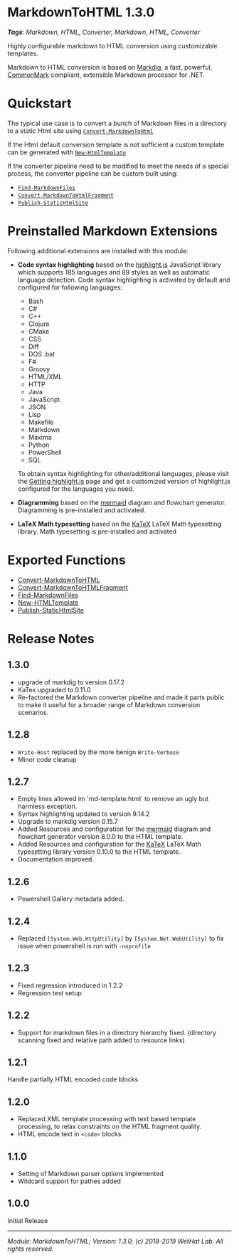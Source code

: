 ﻿# MarkdownToHTML 1.3.0

<cite><b>Tags</b>: Markdown, HTML, Converter, Markdown, HTML, Converter</cite>

Highly configurable markdown to HTML conversion using customizable templates.

Markdown to HTML conversion is based on [Markdig](https://github.com/lunet-io/markdig),
a fast, powerful, [CommonMark](http://commonmark.org/) compliant,
extensible Markdown processor for .NET.

# Quickstart

The typical use case is to convert a bunch of Markdown files in a directory
to a static Html site using [`Convert-MarkdownToHtml`](Convert-MarkdownToHtml.md)

If the Html default conversion template is not sufficient a custom template
can be generated with [`New-HtmlTemplate`](New-HtmlTemplate)

If the converter pipeline need to be modified to meet the needs of
a special process, the converter pipeline can be custom built using:
* [`Find-MarkdownFiles`](Find-MarkdownFiles.md)
* [`Convert-MarkdownToHtmlFragment`](Convert-MarkdownToHtmlFragment.md)
* [`Publish-StaticHtmlSite`](Publish-StaticHtmlSite.md)

# Preinstalled Markdown Extensions
Following additional extensions are installed with this module:

* **Code syntax highlighting** based on the [highlight.js](https://highlightjs.org/)
  JavaScript library which supports 185 languages and 89 styles as well as
  automatic language detection. Code syntax highlighting is activated by default
  and configured for following languages:
  * Bash
  * C#
  * C++
  * Clojure
  * CMake
  * CSS
  * Diff
  * DOS .bat
  * F#
  * Groovy
  * HTML/XML
  * HTTP
  * Java
  * JavaScript
  * JSON
  * Lisp
  * Makefile
  * Markdown
  * Maxima
  * Python
  * PowerShell
  * SQL

  To obtain syntax highlighting for other/additional languages, please visit
  the [Getting highlight.js](https://highlightjs.org/download/) page and
  get a customized version of highlight.js configured for the languages
  you need.
* **Diagramming** based on the [mermaid](https://mermaidjs.github.io/) diagram
  and flowchart generator. Diagramming is pre-installed and activated.
* **LaTeX Math typesetting** based on the [KaTeX](https://katex.org/) LaTeX Math
  typesetting library. Math typesetting is pre-installed and activated

# Exported Functions

* [Convert-MarkdownToHTML](Convert-MarkdownToHTML.md)
* [Convert-MarkdownToHTMLFragment](Convert-MarkdownToHTMLFragment.md)
* [Find-MarkdownFiles](Find-MarkdownFiles.md)
* [New-HTMLTemplate](New-HTMLTemplate.md)
* [Publish-StaticHtmlSite](Publish-StaticHtmlSite.md)

# Release Notes

## 1.3.0

* upgrade of markdig to version 0.17.2
* KaTex upgraded to 0.11.0
* Re-factored the Markdown converter pipeline and made it parts public
  to make it useful for a broader range of Markdown conversion scenarios.

## 1.2.8

* `Write-Host` replaced by the more benign `Write-Verbose`
* Minor code cleanup

## 1.2.7

* Empty lines allowed im 'md-template.html` to remove an ugly but harmless
  exception.
* Syntax highlighting updated to version 9.14.2
* Upgrade to markdig version 0.15.7
* Added Resources and configuration for the [mermaid](https://mermaidjs.github.io/) diagram and
  flowchart generator version 8.0.0 to the HTML template.
* Added Resources and configuration for the [KaTeX](https://katex.org/) LaTeX Math
  typesetting library version 0.10.0 to the HTML template.
* Documentation improved.

## 1.2.6

* Powershell Gallery metadata added.

## 1.2.4

* Replaced `[System.Web.HttpUtility]` by `[System.Net.WebUtility]` to fix issue
  when powershell is run with `-noprofile`

## 1.2.3

* Fixed regression introduced in 1.2.2
* Regression test setup

## 1.2.2

* Support for markdown files in a directory hierarchy fixed.
  (directory scanning fixed and relative path added to resource links)
## 1.2.1

Handle partially HTML encoded code blocks

## 1.2.0

* Replaced XML template processing with text based template processing,
  to relax constraints on the HTML fragment quality.
* HTML encode text in `<code>` blocks

## 1.1.0

* Setting of Markdown parser options implemented
* Wildcard support for pathes added

## 1.0.0

Initial Release

---

<cite>Module: MarkdownToHTML; Version: 1.3.0; (c) 2018-2019 WetHat Lab. All rights reserved.</cite>
